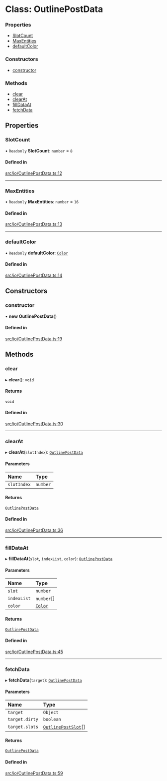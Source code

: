 # Class: OutlinePostData

### Properties

- [SlotCount](OutlinePostData.md#slotcount)
- [MaxEntities](OutlinePostData.md#maxentities)
- [defaultColor](OutlinePostData.md#defaultcolor)

### Constructors

- [constructor](OutlinePostData.md#constructor)

### Methods

- [clear](OutlinePostData.md#clear)
- [clearAt](OutlinePostData.md#clearat)
- [fillDataAt](OutlinePostData.md#filldataat)
- [fetchData](OutlinePostData.md#fetchdata)

## Properties

### SlotCount

• `Readonly` **SlotCount**: `number` = `8`

#### Defined in

[src/io/OutlinePostData.ts:12](https://github.com/Orillusion/orillusion/blob/main/src/io/OutlinePostData.ts#L12)

___

### MaxEntities

• `Readonly` **MaxEntities**: `number` = `16`

#### Defined in

[src/io/OutlinePostData.ts:13](https://github.com/Orillusion/orillusion/blob/main/src/io/OutlinePostData.ts#L13)

___

### defaultColor

• `Readonly` **defaultColor**: [`Color`](Color.md)

#### Defined in

[src/io/OutlinePostData.ts:14](https://github.com/Orillusion/orillusion/blob/main/src/io/OutlinePostData.ts#L14)

## Constructors

### constructor

• **new OutlinePostData**()

#### Defined in

[src/io/OutlinePostData.ts:19](https://github.com/Orillusion/orillusion/blob/main/src/io/OutlinePostData.ts#L19)

## Methods

### clear

▸ **clear**(): `void`

#### Returns

`void`

#### Defined in

[src/io/OutlinePostData.ts:30](https://github.com/Orillusion/orillusion/blob/main/src/io/OutlinePostData.ts#L30)

___

### clearAt

▸ **clearAt**(`slotIndex`): [`OutlinePostData`](OutlinePostData.md)

#### Parameters

| Name | Type |
| :------ | :------ |
| `slotIndex` | `number` |

#### Returns

[`OutlinePostData`](OutlinePostData.md)

#### Defined in

[src/io/OutlinePostData.ts:36](https://github.com/Orillusion/orillusion/blob/main/src/io/OutlinePostData.ts#L36)

___

### fillDataAt

▸ **fillDataAt**(`slot`, `indexList`, `color`): [`OutlinePostData`](OutlinePostData.md)

#### Parameters

| Name | Type |
| :------ | :------ |
| `slot` | `number` |
| `indexList` | `number`[] |
| `color` | [`Color`](Color.md) |

#### Returns

[`OutlinePostData`](OutlinePostData.md)

#### Defined in

[src/io/OutlinePostData.ts:45](https://github.com/Orillusion/orillusion/blob/main/src/io/OutlinePostData.ts#L45)

___

### fetchData

▸ **fetchData**(`target`): [`OutlinePostData`](OutlinePostData.md)

#### Parameters

| Name | Type |
| :------ | :------ |
| `target` | `Object` |
| `target.dirty` | `boolean` |
| `target.slots` | [`OutlinePostSlot`](OutlinePostSlot.md)[] |

#### Returns

[`OutlinePostData`](OutlinePostData.md)

#### Defined in

[src/io/OutlinePostData.ts:59](https://github.com/Orillusion/orillusion/blob/main/src/io/OutlinePostData.ts#L59)
